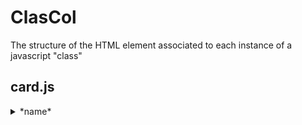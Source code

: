 ClasCol
============

The structure of the HTML element associated to each instance of a javascript "class"

card.js
--------

<details id="ID">
    <summary>*name* <span>&nbsp;</span></summary>
    <img src="*img*" />
    <p>*desc*</p>
    <footer>
        <p class="comments">*comments.last*</p>
        <p class="position">positions</p>
    </footer>
</div>